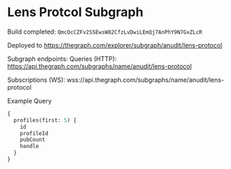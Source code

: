 # Lens Protcol Subgraph

Build completed: `QmcDcCZFv2SSEwsW82CfzLvDwiLEmQj7AnPhY9N7GxZLcR`

Deployed to https://thegraph.com/explorer/subgraph/anudit/lens-protocol

Subgraph endpoints:
Queries (HTTP):     https://api.thegraph.com/subgraphs/name/anudit/lens-protocol

Subscriptions (WS): wss://api.thegraph.com/subgraphs/name/anudit/lens-protocol

Example Query
```graphql
{
  profiles(first: 5) {
    id
    profileId
    pubCount
    handle
  }
}
```

